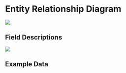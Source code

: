 # Entity Relationship Diagram

![](https://mermaid.ink/img/pako:eNqVVE2P2jAQ_SsjS71lEZQCSW7bpq3YChYJemibHkwygKXEjmxHLBv477UdIKEbKtUnez7fvHlyRRKRIgkJyojRraR5zGP-XaGE4_HhQVTwLFPzCKHIaIKq9lUxB3PsdRoB4xq3JmbxrTFzmiMoLRnfQkw-ot4jchgD5SkMfEh2VNJEo1QxqZMWVKm9kOnbJP9-0lQ9pjnjsBYiQ8pN0mdO1xkqeEwMWAVaQB2xQapLiS7zZEesx7IzHitY0gzNiIngmjKurl5hvEdY7lhRGEyrQ4Fvgs5UuPsdLlrmL2ezbdiYf_1uHK1eHXmuTUQ1Xj0xcc_9zjAlHGqm6l2lJgZmsyj6YQ5shMypvhDn6qyEplmr0LLMQWxgqjFfSJag564r-uK5DbSh2TpnIh13Z6ZsfJsh66u6Jr7y8zdvl0FtpTtmA6gFevzuBvN1v9ZSddZatGrNb2Q6F5ALiaB3RkujfofgIlSJZIVmgt9Nu80DaLo5hBccLTNLrDbhafHVbgEloxl7rff3tHyeX5obCq24O9TOTBWr9bUZRmTplYT2yqp_CmzRob__JeeS-0ko3UzpgBCP5GgEyFLz1TgkMdE7zM2-QnNNcUPLzKnzZEJpqcXywBMSalmiR8oiNRo__08k3NBMGWtB-U8hmjemTAs5q78z96u5GBJW5IWEA9_vDQN_NPEH4-FkMBmOPXIgoR_0BkF_8r4_CoL-6MM4OHnk1VXt90anP7YRtto?type=png)

## Field Descriptions

![](assets/field-description-1)

## Example Data
